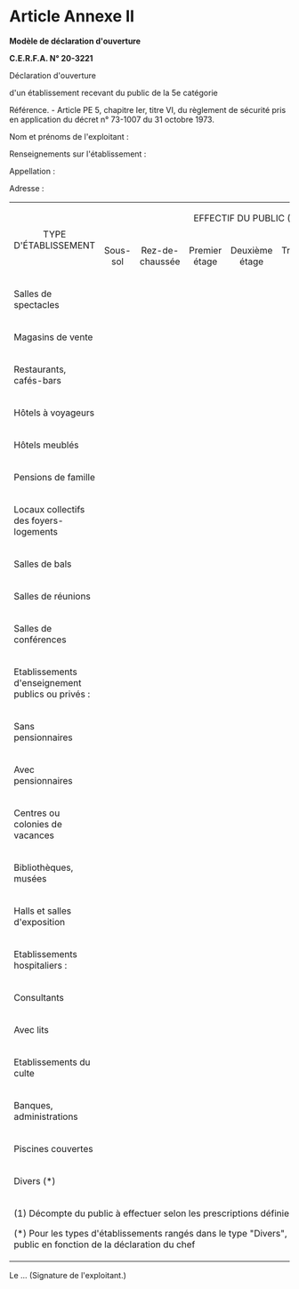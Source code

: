 # Article Annexe II

**Modèle de déclaration d'ouverture**

**C.E.R.F.A. N° 20-3221**

Déclaration d'ouverture

d'un établissement recevant du public de la 5e catégorie

Référence. - Article PE 5, chapitre Ier, titre VI, du règlement de sécurité pris en application du décret n° 73-1007 du 31 octobre 1973.

Nom et prénoms de l'exploitant :

Renseignements sur l'établissement :

Appellation :

Adresse :

<table>
<tbody>
<tr>
<td rowspan="2" width="185">
<p align="center">TYPE D'ÉTABLISSEMENT</p>
</td>
<td colspan="7" width="552">
<p align="center">EFFECTIF DU PUBLIC (1)</p>
</td>
</tr>
<tr>
<td width="72">
<p align="center">Sous-sol</p>
</td>
<td width="84">
<p align="center">Rez-de-chaussée</p>
</td>
<td width="83">
<p align="center">Premier étage</p>
</td>
<td width="73">
<p align="center">Deuxième étage</p>
</td>
<td width="84">
<p align="center">Troisième étage</p>
</td>
<td width="84">
<p align="center">Autres étages</p>
</td>
<td width="72">
<p align="center">Total</p>
</td>
</tr>
<tr>
<td valign="top" width="185">
<p>Salles de spectacles</p>
</td>
<td valign="top" width="72">
<br/>
</td>
<td valign="top" width="84">
<br/>
</td>
<td valign="top" width="83">
<br/>
</td>
<td valign="top" width="73">
<br/>
</td>
<td valign="top" width="84">
<br/>
</td>
<td valign="top" width="84">
<br/>
</td>
<td valign="top" width="72">
<br/>
</td>
</tr>
<tr>
<td valign="top" width="185">
<p>Magasins de vente</p>
</td>
<td valign="top" width="72">
<br/>
</td>
<td valign="top" width="84">
<br/>
</td>
<td valign="top" width="83">
<br/>
</td>
<td valign="top" width="73">
<br/>
</td>
<td valign="top" width="84">
<br/>
</td>
<td valign="top" width="84">
<br/>
</td>
<td valign="top" width="72">
<br/>
</td>
</tr>
<tr>
<td valign="top" width="185">
<p>Restaurants, cafés-bars</p>
</td>
<td valign="top" width="72">
<br/>
</td>
<td valign="top" width="84">
<br/>
</td>
<td valign="top" width="83">
<br/>
</td>
<td valign="top" width="73">
<br/>
</td>
<td valign="top" width="84">
<br/>
</td>
<td valign="top" width="84">
<br/>
</td>
<td valign="top" width="72">
<br/>
</td>
</tr>
<tr>
<td valign="top" width="185">
<p>Hôtels à voyageurs</p>
</td>
<td valign="top" width="72">
<br/>
</td>
<td valign="top" width="84">
<br/>
</td>
<td valign="top" width="83">
<br/>
</td>
<td valign="top" width="73">
<br/>
</td>
<td valign="top" width="84">
<br/>
</td>
<td valign="top" width="84">
<br/>
</td>
<td valign="top" width="72">
<br/>
</td>
</tr>
<tr>
<td valign="top" width="185">
<p>Hôtels meublés</p>
</td>
<td valign="top" width="72">
<br/>
</td>
<td valign="top" width="84">
<br/>
</td>
<td valign="top" width="83">
<br/>
</td>
<td valign="top" width="73">
<br/>
</td>
<td valign="top" width="84">
<br/>
</td>
<td valign="top" width="84">
<br/>
</td>
<td valign="top" width="72">
<br/>
</td>
</tr>
<tr>
<td valign="top" width="185">
<p>Pensions de famille</p>
</td>
<td valign="top" width="72">
<br/>
</td>
<td valign="top" width="84">
<br/>
</td>
<td valign="top" width="83">
<br/>
</td>
<td valign="top" width="73">
<br/>
</td>
<td valign="top" width="84">
<br/>
</td>
<td valign="top" width="84">
<br/>
</td>
<td valign="top" width="72">
<br/>
</td>
</tr>
<tr>
<td valign="top" width="185">
<p>Locaux collectifs des foyers-logements</p>
</td>
<td valign="top" width="72">
<br/>
</td>
<td valign="top" width="84">
<br/>
</td>
<td valign="top" width="83">
<br/>
</td>
<td valign="top" width="73">
<br/>
</td>
<td valign="top" width="84">
<br/>
</td>
<td valign="top" width="84">
<br/>
</td>
<td valign="top" width="72">
<br/>
</td>
</tr>
<tr>
<td valign="top" width="185">
<p>Salles de bals</p>
</td>
<td valign="top" width="72">
<br/>
</td>
<td valign="top" width="84">
<br/>
</td>
<td valign="top" width="83">
<br/>
</td>
<td valign="top" width="73">
<br/>
</td>
<td valign="top" width="84">
<br/>
</td>
<td valign="top" width="84">
<br/>
</td>
<td valign="top" width="72">
<br/>
</td>
</tr>
<tr>
<td valign="top" width="185">
<p>Salles de réunions</p>
</td>
<td valign="top" width="72">
<br/>
</td>
<td valign="top" width="84">
<br/>
</td>
<td valign="top" width="83">
<br/>
</td>
<td valign="top" width="73">
<br/>
</td>
<td valign="top" width="84">
<br/>
</td>
<td valign="top" width="84">
<br/>
</td>
<td valign="top" width="72">
<br/>
</td>
</tr>
<tr>
<td valign="top" width="185">
<p>Salles de conférences</p>
</td>
<td valign="top" width="72">
<br/>
</td>
<td valign="top" width="84">
<br/>
</td>
<td valign="top" width="83">
<br/>
</td>
<td valign="top" width="73">
<br/>
</td>
<td valign="top" width="84">
<br/>
</td>
<td valign="top" width="84">
<br/>
</td>
<td valign="top" width="72">
<br/>
</td>
</tr>
<tr>
<td valign="top" width="185">
<p>Etablissements d'enseignement publics ou privés : </p>
</td>
<td valign="top" width="72">
<br/>
</td>
<td valign="top" width="84">
<br/>
</td>
<td valign="top" width="83">
<br/>
</td>
<td valign="top" width="73">
<br/>
</td>
<td valign="top" width="84">
<br/>
</td>
<td valign="top" width="84">
<br/>
</td>
<td valign="top" width="72">
<br/>
</td>
</tr>
<tr>
<td valign="top" width="185">
<p>  Sans pensionnaires</p>
</td>
<td valign="top" width="72">
<br/>
</td>
<td valign="top" width="84">
<br/>
</td>
<td valign="top" width="83">
<br/>
</td>
<td valign="top" width="73">
<br/>
</td>
<td valign="top" width="84">
<br/>
</td>
<td valign="top" width="84">
<br/>
</td>
<td valign="top" width="72">
<br/>
</td>
</tr>
<tr>
<td valign="top" width="185">
<p>  Avec pensionnaires</p>
</td>
<td valign="top" width="72">
<br/>
</td>
<td valign="top" width="84">
<br/>
</td>
<td valign="top" width="83">
<br/>
</td>
<td valign="top" width="73">
<br/>
</td>
<td valign="top" width="84">
<br/>
</td>
<td valign="top" width="84">
<br/>
</td>
<td valign="top" width="72">
<br/>
</td>
</tr>
<tr>
<td valign="top" width="185">
<p>Centres ou colonies de vacances</p>
</td>
<td valign="top" width="72">
<br/>
</td>
<td valign="top" width="84">
<br/>
</td>
<td valign="top" width="83">
<br/>
</td>
<td valign="top" width="73">
<br/>
</td>
<td valign="top" width="84">
<br/>
</td>
<td valign="top" width="84">
<br/>
</td>
<td valign="top" width="72">
<br/>
</td>
</tr>
<tr>
<td valign="top" width="185">
<p>Bibliothèques, musées</p>
</td>
<td valign="top" width="72">
<br/>
</td>
<td valign="top" width="84">
<br/>
</td>
<td valign="top" width="83">
<br/>
</td>
<td valign="top" width="73">
<br/>
</td>
<td valign="top" width="84">
<br/>
</td>
<td valign="top" width="84">
<br/>
</td>
<td valign="top" width="72">
<br/>
</td>
</tr>
<tr>
<td valign="top" width="185">
<p>Halls et salles d'exposition</p>
</td>
<td valign="top" width="72">
<br/>
</td>
<td valign="top" width="84">
<br/>
</td>
<td valign="top" width="83">
<br/>
</td>
<td valign="top" width="73">
<br/>
</td>
<td valign="top" width="84">
<br/>
</td>
<td valign="top" width="84">
<br/>
</td>
<td valign="top" width="72">
<br/>
</td>
</tr>
<tr>
<td valign="top" width="185">
<p>Etablissements hospitaliers : </p>
</td>
<td valign="top" width="72">
<br/>
</td>
<td valign="top" width="84">
<br/>
</td>
<td valign="top" width="83">
<br/>
</td>
<td valign="top" width="73">
<br/>
</td>
<td valign="top" width="84">
<br/>
</td>
<td valign="top" width="84">
<br/>
</td>
<td valign="top" width="72">
<br/>
</td>
</tr>
<tr>
<td valign="top" width="185">
<p>  Consultants</p>
</td>
<td valign="top" width="72">
<br/>
</td>
<td valign="top" width="84">
<br/>
</td>
<td valign="top" width="83">
<br/>
</td>
<td valign="top" width="73">
<br/>
</td>
<td valign="top" width="84">
<br/>
</td>
<td valign="top" width="84">
<br/>
</td>
<td valign="top" width="72">
<br/>
</td>
</tr>
<tr>
<td valign="top" width="185">
<p>  Avec lits</p>
</td>
<td valign="top" width="72">
<br/>
</td>
<td valign="top" width="84">
<br/>
</td>
<td valign="top" width="83">
<br/>
</td>
<td valign="top" width="73">
<br/>
</td>
<td valign="top" width="84">
<br/>
</td>
<td valign="top" width="84">
<br/>
</td>
<td valign="top" width="72">
<br/>
</td>
</tr>
<tr>
<td valign="top" width="185">
<p>Etablissements du culte</p>
</td>
<td valign="top" width="72">
<br/>
</td>
<td valign="top" width="84">
<br/>
</td>
<td valign="top" width="83">
<br/>
</td>
<td valign="top" width="73">
<br/>
</td>
<td valign="top" width="84">
<br/>
</td>
<td valign="top" width="84">
<br/>
</td>
<td valign="top" width="72">
<br/>
</td>
</tr>
<tr>
<td valign="top" width="185">
<p>Banques, administrations</p>
</td>
<td valign="top" width="72">
<br/>
</td>
<td valign="top" width="84">
<br/>
</td>
<td valign="top" width="83">
<br/>
</td>
<td valign="top" width="73">
<br/>
</td>
<td valign="top" width="84">
<br/>
</td>
<td valign="top" width="84">
<br/>
</td>
<td valign="top" width="72">
<br/>
</td>
</tr>
<tr>
<td valign="top" width="185">
<p>Piscines couvertes</p>
</td>
<td valign="top" width="72">
<br/>
</td>
<td valign="top" width="84">
<br/>
</td>
<td valign="top" width="83">
<br/>
</td>
<td valign="top" width="73">
<br/>
</td>
<td valign="top" width="84">
<br/>
</td>
<td valign="top" width="84">
<br/>
</td>
<td valign="top" width="72">
<br/>
</td>
</tr>
<tr>
<td valign="top" width="185">
<p>Divers (*)</p>
</td>
<td valign="top" width="72">
<br/>
</td>
<td valign="top" width="84">
<br/>
</td>
<td valign="top" width="83">
<br/>
</td>
<td valign="top" width="73">
<br/>
</td>
<td valign="top" width="84">
<br/>
</td>
<td valign="top" width="84">
<br/>
</td>
<td valign="top" width="72">
<br/>
</td>
</tr>
<tr>
<td colspan="8" valign="top" width="737">
<p>(1) Décompte du public à effectuer selon les prescriptions définies à l'article PE 1.</p>
<p>(*) Pour les types d'établissements rangés dans le type "Divers", donner l'effectif du public en fonction de la déclaration du chef </p>
</td>
</tr>
</tbody>
</table>

Le ...  (Signature de l'exploitant.)
